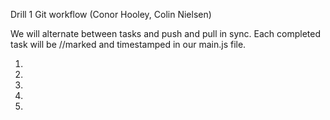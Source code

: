Drill 1 Git workflow (Conor Hooley, Colin Nielsen)

We will alternate between tasks and push and pull in sync. Each completed task will be //marked and timestamped in our main.js file.

1. 
2.
3.
4.
5.